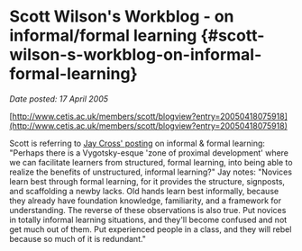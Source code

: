 # Scott Wilson's Workblog - on informal/formal learning {#scott-wilson-s-workblog-on-informal-formal-learning}

_Date posted: 17 April 2005_

[http://www.cetis.ac.uk/members/scott/blogview?entry=20050418075918](http://www.cetis.ac.uk/members/scott/blogview?entry=20050418075918)

Scott is referring to [Jay Cross' posting](http://metatime.blogspot.com/2005/04/to-every-thing-turn-turn-turn-there-is.html) on informal & formal learning: "Perhaps there is a Vygotsky-esque 'zone of proximal development' where we can facilitate learners from structured, formal learning, into being able to realize the benefits of unstructured, informal learning?" Jay notes: "Novices learn best through formal learning, for it provides the structure, signposts, and scaffolding a newby lacks. Old hands learn best informally, because they already have foundation knowledge, familiarity, and a framework for understanding. The reverse of these observations is also true. Put novices in totally informal learning situations, and they'll become confused and not get much out of them. Put experienced people in a class, and they will rebel because so much of it is redundant."